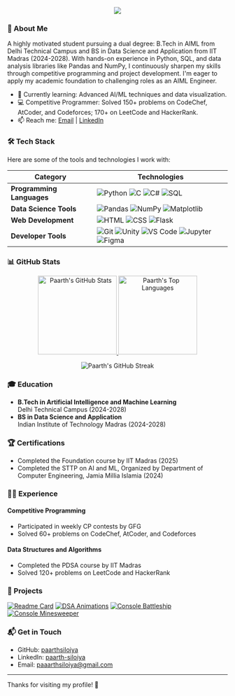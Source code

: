 <p align="center">
    <img src="https://readme-typing-svg.herokuapp.com?font=JetBrains+Mono&weight=600&size=32&pause=800&center=true&vCenter=true&width=600&lines=Hi%2C+I+am+Paarth+Siloiya;AI%2FML+%26+Data+Science+Student;Competitive+Programmer;Aspiring+AIML+Engineer">
</p>

### 👋 About Me
A highly motivated student pursuing a dual degree: B.Tech in AIML from Delhi Technical Campus and BS in Data Science and Application from IIT Madras (2024-2028). With hands-on experience in Python, SQL, and data analysis libraries like Pandas and NumPy, I continuously sharpen my skills through competitive programming and project development. I'm eager to apply my academic foundation to challenging roles as an AIML Engineer.

- 🌱 Currently learning: Advanced AI/ML techniques and data visualization.
- 💻 Competitive Programmer: Solved 150+ problems on CodeChef, AtCoder, and Codeforces; 170+ on LeetCode and HackerRank.
- 📫 Reach me: [Email](mailto:paaarthsiloiya@gmail.com) | [LinkedIn](https://linkedin.com/in/paarth-siloiya/)

### 🛠️ Tech Stack
Here are some of the tools and technologies I work with:

| Category | Technologies |
|----------|--------------|
| **Programming Languages** | ![Python](https://img.shields.io/badge/Python-3776AB?style=for-the-badge&logo=python&logoColor=white) ![C](https://img.shields.io/badge/C-A8B9CC?style=for-the-badge&logo=c&logoColor=white) ![C#](https://img.shields.io/badge/C%23-239120?style=for-the-badge&logo=csharp&logoColor=white) ![SQL](https://img.shields.io/badge/SQL-4479A1?style=for-the-badge&logo=postgresql&logoColor=white) |
| **Data Science Tools** | ![Pandas](https://img.shields.io/badge/Pandas-150458?style=for-the-badge&logo=pandas&logoColor=white) ![NumPy](https://img.shields.io/badge/NumPy-013243?style=for-the-badge&logo=numpy&logoColor=white) ![Matplotlib](https://img.shields.io/badge/Matplotlib-11557C?style=for-the-badge&logo=matplotlib&logoColor=white) |
| **Web Development** | ![HTML](https://img.shields.io/badge/HTML-E34F26?style=for-the-badge&logo=html5&logoColor=white) ![CSS](https://img.shields.io/badge/CSS-1572B6?style=for-the-badge&logo=css3&logoColor=white) ![Flask](https://img.shields.io/badge/Flask-000000?style=for-the-badge&logo=flask&logoColor=white) |
| **Developer Tools** | ![Git](https://img.shields.io/badge/Git-F05032?style=for-the-badge&logo=git&logoColor=white) ![Unity](https://img.shields.io/badge/Unity-000000?style=for-the-badge&logo=unity&logoColor=white) ![VS Code](https://img.shields.io/badge/VS%20Code-007ACC?style=for-the-badge&logo=visualstudiocode&logoColor=white) ![Jupyter](https://img.shields.io/badge/Jupyter-F37626?style=for-the-badge&logo=jupyter&logoColor=white) ![Figma](https://img.shields.io/badge/Figma-F24E1E?style=for-the-badge&logo=figma&logoColor=white) |

### 📊 GitHub Stats
<p align="center">
  <a href="https://github.com/paarthsiloiya">
    <img height="180em" src="https://github-readme-stats.vercel.app/api?username=paarthsiloiya&show_icons=true&theme=dracula&hide_border=true&show_icons=true&include_all_commits=true&count_private=true" alt="Paarth's GitHub Stats" />
  </a>
  <a href="https://github.com/paarthsiloiya">
    <img height="180em" src="https://github-readme-stats.vercel.app/api/top-langs/?username=paarthsiloiya&layout=compact&hide_border=true&langs_count=6&theme=transparent" alt="Paarth's Top Languages" />
  </a>
</p>
<p align="center">
  <img src="https://streak-stats.demolab.com/?user=paarthsiloiya&theme=dracula" alt="Paarth's GitHub Streak" />
</p>

### 🎓 Education
- **B.Tech in Artificial Intelligence and Machine Learning**  
  Delhi Technical Campus (2024-2028)
- **BS in Data Science and Application**  
  Indian Institute of Technology Madras (2024-2028)

### 🏆 Certifications
- Completed the Foundation course by IIT Madras (2025)
- Completed the STTP on AI and ML, Organized by Department of Computer Engineering, Jamia Millia Islamia (2024)

### 🧑‍💻 Experience
#### Competitive Programming
- Participated in weekly CP contests by GFG
- Solved 60+ problems on CodeChef, AtCoder, and Codeforces

#### Data Structures and Algorithms
- Completed the PDSA course by IIT Madras
- Solved 120+ problems on LeetCode and HackerRank

### 🚀 Projects
[![Readme Card](https://github-readme-stats.vercel.app/api/pin/?username=paarthsiloiya&repo=KidsVaccineTracker&theme=dracula)](https://github.com/paarthsiloiya/KidsVaccineTracker) [![DSA Animations](https://github-readme-stats.vercel.app/api/pin/?username=paarthsiloiya&repo=dsa-animations&theme=dracula)](https://github.com/paarthsiloiya/dsa-animations) 
[![Console Battleship](https://github-readme-stats.vercel.app/api/pin/?username=paarthsiloiya&repo=console-battleship&theme=dracula)](https://github.com/paarthsiloiya/console-battleship) [![Console Minesweeper](https://github-readme-stats.vercel.app/api/pin/?username=paarthsiloiya&repo=console-minesweeper&theme=dracula)](https://github.com/paarthsiloiya/console-minesweeper)

### 📬 Get in Touch
- GitHub: [paarthsiloiya](https://github.com/paarthsiloiya)
- LinkedIn: [paarth-siloiya](https://linkedin.com/in/paarth-siloiya/)
- Email: [paaarthsiloiya@gmail.com](mailto:paaarthsiloiya@gmail.com)

---

Thanks for visiting my profile! 🚀
